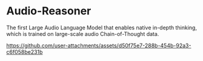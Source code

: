 # Audio-Reasoner
The first Large Audio Language Model that enables native in-depth thinking, which is trained on large-scale audio Chain-of-Thought data.


https://github.com/user-attachments/assets/d50f75e7-288b-454b-92a3-c6f058be231b

